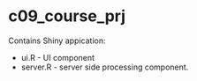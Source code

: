 # c09_course_prj

Contains Shiny appication:
 - ui.R - UI component
 - server.R - server side processing component.
